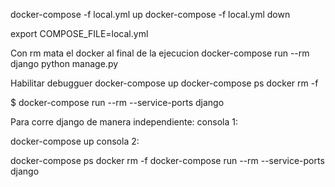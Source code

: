 

docker-compose -f local.yml up
docker-compose -f local.yml down

export COMPOSE_FILE=local.yml

Con rm mata el docker al final de la ejecucion
docker-compose run --rm django python manage.py <comando>

Habilitar debugguer 
docker-compose up
docker-compose ps
docker rm -f <ID>

$ docker-compose run --rm --service-ports django


Para corre django de manera independiente:
consola 1:

  docker-compose up
consola 2:

  docker-compose ps
  docker rm -f <name>
  docker-compose run --rm --service-ports django